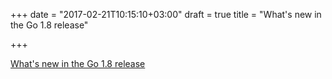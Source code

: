 +++
date = "2017-02-21T10:15:10+03:00"
draft = true
title = "What's new in the Go 1.8 release"

+++

<p><a href="http://pliutau.com/go18_release_whats_new">What's new in the Go 1.8 release</a></p>

